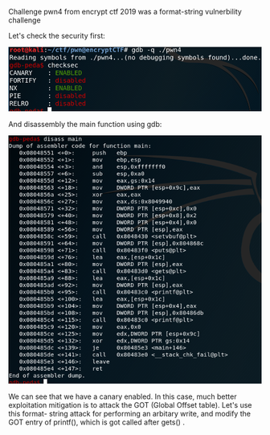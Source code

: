 Challenge pwn4 from encrypt ctf 2019 was a format-string vulnerbility challenge

Let's check the security first:

![](imgs/canary.png)

And disassembly the main function using gdb:

![](imgs/disass_main.png)

We can see that we have a canary enabled. In this case, much better exploitation mitigation is to attack the GOT (Global Offset table). Let's use this format- string attack for performing  an arbitary write, and modify the GOT entry of printf(), which is got called after gets() .








